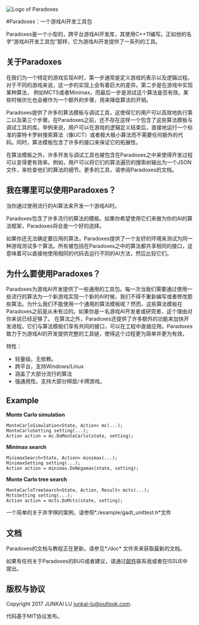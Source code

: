 ![Logo of Paradoxes](http://junkai.lu/img/Paradoxes/logo.png)

#Paradoxes：一个游戏AI开发工具包

Paradoxes是一个小型的，跨平台游戏AI开发库，其使用C++11编写。正如他的名字“游戏AI开发工具包”那样，它为游戏AI开发提供了一系列的工具。

关于Paradoxes
----------------------------------

在我们为一个特定的游戏实现AI时，第一步通常是定义游戏的表示以及逻辑过程。对于不同的游戏来说，这一步的实现上会有着巨大的差异。第二步是在游戏中实现某种算法， 例如MCTS或者Minimax，而最后一步是测试这个算法是否有效。某些时候优化也会被作为一个额外的步骤，用来降低算法的开销。

Paradoxes提供了许多的算法模板与调试工具，这使得它的用户可以高效地执行第二以及第三个步骤。在Paradoxes之前，还不存在这样一个包含了这些算法模板与调试工具的库。举例来说，用户可以在游戏的逻辑定义结束后，直接地运行一个标准的蒙特卡罗树搜索算法（像UCT）或者极大极小算法而不需要任何额外的代码。同时，算法模板包含了许多的接口来保证它的拓展性。

在算法模板之外，许多开发与调试工具也被包含在Paradoxes之中来使得开发过程可以变得更有效率。例如，用户可以将它们的算法遍历的搜索树输出为一个JSON文件，来检查他们的算法的细节。更多的工具，请参阅Paradoxes的文档。


我在哪里可以使用Paradoxes？
----------------------------------

当你通过使用流行的AI算法来开发一个游戏AI时。

Paradoxes包含了许多流行的算法的模板。如果你希望使用它们来做为你的AI的算法框架，Paradoxes将会是一个好的选择。

如果你还无法确定要应用的算法，Paradoxes提供了一个友好的环境来测试为同一种游戏测试多个算法。所有被包括在Paradoxes之中的算法都共享相同的接口，这意味着可以直接地使用相同的代码去运行不同的AI方法，然后比较它们。


为什么要使用Paradoxes？
----------------------------------

Paradoxes为游戏AI开发提供了一些通用的工具包。每一次当我们需要通过使用一些流行的算法为一个新游戏实现一个新的AI时候，我们不得不重新编写或者修改那些算法。为什么我们不能使用一个通用的算法模板呢？然而，这些算法模板在Paradoxes之前是从未有过的。如果你是一名游戏AI开发者或研究者，这个理由对你来说已经足够了。
在算法之外，Paradoxes还提供了许多额外的功能来加快开发进程。它们与算法模板们享有共同的接口，可以在工程中直接应用。Paradoxes致力于为游戏AI的开发提供完整的工具链，使得这个过程更为简单并更为有效。

特性：

- 轻量级。无依赖。
- 跨平台，支持Windows/Linux
- 涵盖了大部分流行的算法
- 强通用性。支持大部分棋盘/卡牌游戏。

Example
----------------------------------
**Monte Carlo simulation**

    MonteCarloSimulation<State, Action> mc(...);
    MonteCarloSetting setting(...);
    Action action = mc.DoMonteCarlo(state, setting);

**Minimax search**

    MinimaxSearch<State, Action> minimax(...);
    MinimaxSetting setting(...);
    Action action = minimax.DoNegamax(state, setting);

**Monte Carlo tree search**

    MonteCarloTreeSearch<State, Action, Result> mcts(...);
    MctsSetting setting(...);
    Action action = mcts.DoMcts(state, setting);

一个简单的关于井字棋的案例，请参照*./example/gadt_unittest.h*文件


文档
----------------------------------
Paradoxes的文档与教程正在更新。请参见*./doc* 文件夹来获取最新的文档。

如果有任何关于Paradoxes的BUG或者建议，请通过[邮件](Junkai-lu@outlook.com)联系我或者在ISSUE中提出。


版权与协议
----------------------------------
Copyright 2017 JUNKAI LU <junkai-lu@outlook.com>. 

代码基于MIT协议发布。
